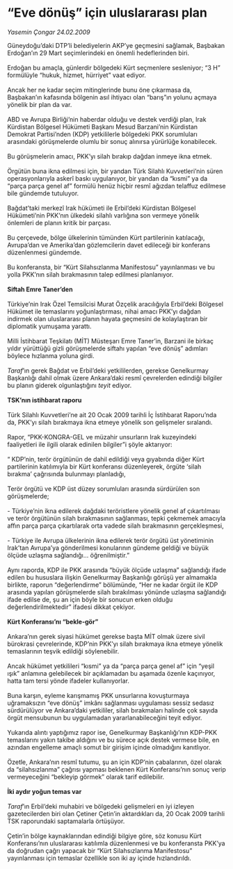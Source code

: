 # “Eve dönüş” için uluslararası plan

*Yasemin Çongar 24.02.2009*

<div class="taraf_structure_2col_1zq">
<div class="margen_n">



 <p>Güneydoğu’daki DTP’li belediyelerin AKP’ye geçmesini sağlamak, Başbakan Erdoğan’ın 29 Mart seçimlerindeki en önemli hedeflerinden biri. <br/><br/>Erdoğan bu amaçla, günlerdir bölgedeki Kürt seçmenlere sesleniyor; “3 H” formülüyle “hukuk, hizmet, hürriyet” vaat ediyor. <br/><br/>Ancak her ne kadar seçim mitinglerinde bunu öne çıkarmasa da, Başbakan’ın kafasında bölgenin asıl ihtiyacı olan “barış”ın yolunu açmaya yönelik bir plan da var. <br/><br/>ABD ve Avrupa Birliği’nin haberdar olduğu ve destek verdiği plan, Irak Kürdistan Bölgesel Hükümeti Başkanı Mesud Barzani’nin Kürdistan Demokrat Partisi’nden (KDP) yetkililerle bölgedeki PKK sorumluları arasındaki görüşmelerde olumlu bir sonuç alınırsa yürürlüğe konabilecek. <br/><br/>Bu görüşmelerin amacı, PKK’yı silah bırakıp dağdan inmeye ikna etmek. <br/><br/>Örgütün buna ikna edilmesi için, bir yandan Türk Silahlı Kuvvetleri’nin süren operasyonlarıyla askerî baskı uygulanıyor, bir yandan da “kısmi” ya da “parça parça genel af” formülü henüz hiçbir resmî ağızdan telaffuz edilmese bile gündemde tutuluyor.<br/><br/>Bağdat’taki merkezî Irak hükümeti ile Erbil’deki Kürdistan Bölgesel Hükümeti’nin PKK’nın ülkedeki silahlı varlığına son vermeye yönelik önlemleri de planın kritik bir parçası. <br/><br/>Bu çerçevede, bölge ülkelerinin tümünden Kürt partilerinin katılacağı, Avrupa’dan ve Amerika’dan gözlemcilerin davet edileceği bir konferans düzenlenmesi gündemde. <br/><br/>Bu konferansta, bir “Kürt Silahsızlanma Manifestosu” yayınlanması ve bu yolla PKK’nın silah bırakmasının talep edilmesi planlanıyor.<b> <br/><br/>Siftah Emre Taner’den</b> <br/><br/>Türkiye’nin Irak Özel Temsilcisi Murat Özçelik aracılığıyla Erbil’deki Bölgesel Hükümet ile temaslarını yoğunlaştırması, nihai amacı PKK’yı dağdan indirmek olan uluslararası planın hayata geçmesini de kolaylaştıran bir diplomatik yumuşama yarattı. <br/><br/>Milli İstihbarat Teşkilatı (MİT) Müsteşarı Emre Taner’in, Barzani ile birkaç yıldır yürüttüğü gizli görüşmelerde siftahı yapılan “eve dönüş” adımları böylece hızlanma yoluna girdi.<i> <br/><br/>Taraf</i>’ın gerek Bağdat ve Erbil’deki yetkililerden, gerekse Genelkurmay Başkanlığı dahil olmak üzere Ankara’daki resmî çevrelerden edindiği bilgiler bu planın giderek olgunlaştığını <i>teyit</i> ediyor.<b> <br/><br/>TSK’nın istihbarat raporu</b> <br/><br/>Türk Silahlı Kuvvetleri’ne ait 20 Ocak 2009 tarihli İç İstihbarat Raporu’nda da, PKK’yı silah bırakmaya ikna etmeye yönelik son gelişmeler sıralandı. <br/><br/>Rapor, “PKK-KONGRA-GEL ve müzahir unsurların Irak kuzeyindeki faaliyetleri ile ilgili olarak edinilen bilgiler”i şöyle aktarıyor: <br/><br/>“ KDP’nin, terör örgütünün de dahil edildiği veya gıyabında diğer Kürt partilerinin katılımıyla bir Kürt konferansı düzenleyerek, örgüte ‘silah bırakma’ çağrısında bulunmayı planladığı, <br/><br/>Terör örgütü ve KDP üst düzey sorumluları arasında sürdürülen son görüşmelerde;<br/><br/>- Türkiye’nin ikna edilerek dağdaki teröristlere yönelik genel af çıkartılması ve terör örgütünün silah bırakmasının sağlanması, tepki çekmemek amacıyla affın parça parça çıkartılarak orta vadede silah bırakmasının gerçekleşmesi, <br/><br/>- Türkiye ile Avrupa ülkelerinin ikna edilerek terör örgütü üst yönetiminin Irak’tan Avrupa’ya gönderilmesi konularının gündeme geldiği ve büyük ölçüde uzlaşma sağlandığı... öğrenilmiştir.”<br/><br/>Aynı raporda, KDP ile PKK arasında “büyük ölçüde uzlaşma” sağlandığı ifade edilen bu hususlara ilişkin Genelkurmay Başkanlığı görüşü yer almamakla birlikte, raporun “değerlendirme” bölümünde, “Her ne kadar örgüt ile KDP arasında yapılan görüşmelerde silah bırakılması yönünde uzlaşma sağlandığı ifade edilse de, şu an için böyle bir sonucun erken olduğu değerlendirilmektedir” ifadesi dikkat çekiyor.<b> <br/><br/>Kürt Konferansı’nı “bekle-gör”</b> <br/><br/>Ankara’nın gerek siyasi hükümet gerekse başta MİT olmak üzere sivil bürokrasi çevrelerinde, KDP’nin PKK’yı silah bırakmaya ikna etmeye yönelik temaslarının teşvik edildiği söylenebilir. <br/><br/>Ancak hükümet yetkilileri “kısmi” ya da “parça parça genel af” için “yeşil ışık” anlamına gelebilecek bir açıklamadan bu aşamada özenle kaçınıyor, hatta tam tersi yönde ifadeler kullanıyorlar. <br/><br/>Buna karşın, eyleme karışmamış PKK unsurlarına kovuşturmaya uğramaksızın “eve dönüş” imkânı sağlanması uygulaması sessiz sedasız sürdürülüyor ve Ankara’daki yetkililer, silah bırakmaları halinde çok sayıda örgüt mensubunun bu uygulamadan yararlanabileceğini teyit ediyor. <br/><br/>Yukarıda alıntı yaptığımız rapor ise, Genelkurmay Başkanlığı’nın KDP-PKK temaslarını yakın takibe aldığını ve bu sürece açık destek vermese bile, en azından engelleme amaçlı somut bir girişim içinde olmadığını kanıtlıyor. <br/><br/>Özetle, Ankara’nın resmî tutumu, şu an için KDP’nin çabalarının, özel olarak da “silahsızlanma” çağrısı yapması beklenen Kürt Konferansı’nın sonuç verip vermeyeceğini “bekleyip görmek” olarak tarif edilebilir.<strong> <br/><br/>İki aydır yoğun temas var</strong><i><strong> <br/><br/></strong>Taraf</i>’ın Erbil’deki muhabiri ve bölgedeki gelişmeleri en iyi izleyen gazetecilerden biri olan Çetiner Çetin’in aktardıkları da, 20 Ocak 2009 tarihli TSK raporundaki saptamalarla örtüşüyor. <br/><br/>Çetin’in bölge kaynaklarından edindiği bilgiye göre, söz konusu Kürt Konferansı’nın uluslararası katılımla düzenlenmesi ve bu konferansta PKK’ya da doğrudan çağrı yapacak bir “Kürt Silahsızlanma Manifestosu” yayınlanması için temaslar özellikle son iki ay içinde hızlandırıldı.</p>

<br/>


<div id="taraf_not">
</div>

</div>


</div>
